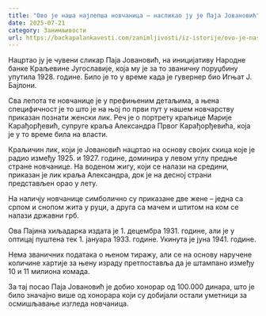 ```yaml
---
title: "Ово је наша најлепша новчаница – насликао ју је Паја Јовановић"
date: 2025-07-21
category: Занимљивости
url: https://backapalankavesti.com/zanimljivosti/iz-istorije/ovo-je-nasa-najlepsa-novcanica-naslikao-ju-je-paja-jovanovic/
---
```


Нацртао ју је чувени сликар Паја Јовановић, на иницијативу Народне банке Краљевине Југославије, која му је за то званичну поруџбину упутила 1928. године. Било је то у време када је гувернер био Игњат Ј. Бајлони.

Сва лепота те новчанице је у префињеним детаљима, а њена специфичност је то што је на њој по први пут у нашем новчарству приказан познати женски лик. Реч је о портрету краљице Марије Карађорђевић, супруге краља Александра Првог Карађорђевића, која је у то време била на власти.

Краљичин лик, који је Јовановић нацртао на основу својих скица које је радио између 1925. и 1927. године, доминира у левом углу предње стране новчанице. На воденом жигу, који се налази на средини, приказан је лик краља Александра, док је на десној страни представљен орао у лету.

На наличју новчанице симболично су приказане две жене – једна са српом и снопом жита у руци, а друга са мачем и штитом на ком се налази државни грб.

Ова Пајина хиљадарка издата је 1. децембра 1931. године, али је у оптицај пуштена тек 1. јануара 1933. године. Укинута је јуна 1941. године.

Нема званичних података о њеном тиражу, али се на основу наручене количине хартије за њену израду претпоставља да је штампано између 10 и 11 милиона комада.

За тај посао Паја Јовановић је добио хонорар од 100.000 динара, што је било значајно више од хонорара који су добијали остали уметници за осмишљавање изгледа новчаница.
